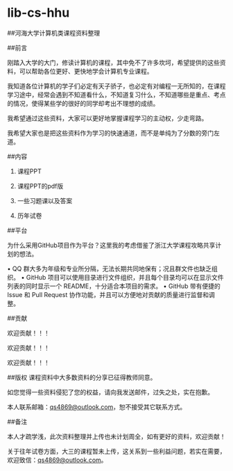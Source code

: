 # lib-cs-hhu

##河海大学计算机类课程资料整理

##前言

刚踏入大学的大门，修读计算机的课程，其中免不了许多坎坷，希望提供的这些资料，可以帮助各位更好、更快地学会计算机专业课程。

我知道各位计算机的学子们必定有天子骄子，也必定有对编程一无所知的，在课程学习途中，经常会遇到不知道看什么，不知道复习什么，不知道哪些是重点、考点的情况，使得某些学的很好的同学却考出不理想的成绩。

我希望通过这些资料，大家可以更好地掌握课程学习的主动权，少走弯路。

我希望大家也是把这些资料作为学习的快速通道，而不是单纯为了分数的旁门左道。

##内容

1. 课程PPT

2. 课程PPT的pdf版

3. 一些习题课以及答案

4. 历年试卷

##平台

为什么采用GitHub项目作为平台？这里我的考虑借鉴了浙江大学课程攻略共享计划的想法。

• QQ 群大多为年级和专业所分隔，无法长期共同地保有；况且群文件也缺乏组织。
• GitHub 项目可以使用目录进行文件组织，并且每个目录均可以在显示文件列表的同时显示一个 README，十分适合本项目的需求。
• GitHub 带有便捷的 Issue 和 Pull Request 协作功能，并且可以方便地对贡献的质量进行监督和调整。

##贡献

欢迎贡献！！！

欢迎贡献！！！

欢迎贡献！！！

##版权
课程资料中大多数资料的分享已征得教师同意。

如您觉得一些资料侵犯了您的权益，请向我发送邮件，过失之处，实在抱歉。

本人联系邮箱：qs4869@outlook.com，恕不接受其它联系方式。

##备注

本人才疏学浅，此次资料整理并上传也未计划周全，如有更好的资料，欢迎贡献！

关于往年试卷方面，大三的课程暂未上传，这关系到一些利益问题，若实在需要，欢迎致信：qs4869@outlook.com。
